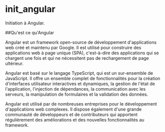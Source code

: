 # init_angular
Initiation à Angular.

##Qu'est ce qu'Angular

Angular est un framework open-source de développement d'applications web créé et maintenu par Google. Il est utilisé pour construire des applications web à page unique (SPA), c'est-à-dire des applications qui se chargent une fois et qui ne nécessitent pas de rechargement de page ultérieur.

Angular est basé sur le langage TypeScript, qui est un sur-ensemble de JavaScript. Il offre un ensemble complet de fonctionnalités pour la création d'interfaces utilisateur interactives et dynamiques, la gestion de l'état de l'application, l'injection de dépendances, la communication avec les serveurs, la manipulation de formulaires et la validation des données.

Angular est utilisé par de nombreuses entreprises pour le développement d'applications web complexes. Il dispose également d'une grande communauté de développeurs et de contributeurs qui apportent régulièrement des améliorations et des nouvelles fonctionnalités au framework.
